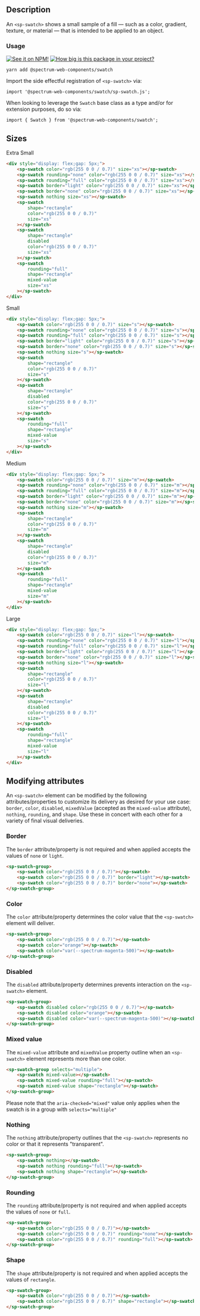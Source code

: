 ## Description

An `<sp-swatch>` shows a small sample of a fill — such as a color, gradient, texture, or material — that is intended to be applied to an object.

### Usage

[![See it on NPM!](https://img.shields.io/npm/v/@spectrum-web-components/swatch?style=for-the-badge)](https://www.npmjs.com/package/@spectrum-web-components/swatch)
[![How big is this package in your project?](https://img.shields.io/bundlephobia/minzip/@spectrum-web-components/swatch?style=for-the-badge)](https://bundlephobia.com/result?p=@spectrum-web-components/swatch)

```
yarn add @spectrum-web-components/swatch
```

Import the side effectful registration of `<sp-swatch>` via:

```
import '@spectrum-web-components/swatch/sp-swatch.js';
```

When looking to leverage the `Swatch` base class as a type and/or for extension purposes, do so via:

```
import { Swatch } from '@spectrum-web-components/swatch';
```

## Sizes

<sp-tabs selected="m" auto label="Size Attribute Options">
<sp-tab value="xs">Extra Small</sp-tab>
<sp-tab-panel value="xs">

```html
<div style="display: flex;gap: 5px;">
    <sp-swatch color="rgb(255 0 0 / 0.7)" size="xs"></sp-swatch>
    <sp-swatch rounding="none" color="rgb(255 0 0 / 0.7)" size="xs"></sp-swatch>
    <sp-swatch rounding="full" color="rgb(255 0 0 / 0.7)" size="xs"></sp-swatch>
    <sp-swatch border="light" color="rgb(255 0 0 / 0.7)" size="xs"></sp-swatch>
    <sp-swatch border="none" color="rgb(255 0 0 / 0.7)" size="xs"></sp-swatch>
    <sp-swatch nothing size="xs"></sp-swatch>
    <sp-swatch
        shape="rectangle"
        color="rgb(255 0 0 / 0.7)"
        size="xs"
    ></sp-swatch>
    <sp-swatch
        shape="rectangle"
        disabled
        color="rgb(255 0 0 / 0.7)"
        size="xs"
    ></sp-swatch>
    <sp-swatch
        rounding="full"
        shape="rectangle"
        mixed-value
        size="xs"
    ></sp-swatch>
</div>
```

</sp-tab-panel>
<sp-tab value="s">Small</sp-tab>
<sp-tab-panel value="s">

```html
<div style="display: flex;gap: 5px;">
    <sp-swatch color="rgb(255 0 0 / 0.7)" size="s"></sp-swatch>
    <sp-swatch rounding="none" color="rgb(255 0 0 / 0.7)" size="s"></sp-swatch>
    <sp-swatch rounding="full" color="rgb(255 0 0 / 0.7)" size="s"></sp-swatch>
    <sp-swatch border="light" color="rgb(255 0 0 / 0.7)" size="s"></sp-swatch>
    <sp-swatch border="none" color="rgb(255 0 0 / 0.7)" size="s"></sp-swatch>
    <sp-swatch nothing size="s"></sp-swatch>
    <sp-swatch
        shape="rectangle"
        color="rgb(255 0 0 / 0.7)"
        size="s"
    ></sp-swatch>
    <sp-swatch
        shape="rectangle"
        disabled
        color="rgb(255 0 0 / 0.7)"
        size="s"
    ></sp-swatch>
    <sp-swatch
        rounding="full"
        shape="rectangle"
        mixed-value
        size="s"
    ></sp-swatch>
</div>
```

</sp-tab-panel>
<sp-tab value="m">Medium</sp-tab>
<sp-tab-panel value="m">

```html
<div style="display: flex;gap: 5px;">
    <sp-swatch color="rgb(255 0 0 / 0.7)" size="m"></sp-swatch>
    <sp-swatch rounding="none" color="rgb(255 0 0 / 0.7)" size="m"></sp-swatch>
    <sp-swatch rounding="full" color="rgb(255 0 0 / 0.7)" size="m"></sp-swatch>
    <sp-swatch border="light" color="rgb(255 0 0 / 0.7)" size="m"></sp-swatch>
    <sp-swatch border="none" color="rgb(255 0 0 / 0.7)" size="m"></sp-swatch>
    <sp-swatch nothing size="m"></sp-swatch>
    <sp-swatch
        shape="rectangle"
        color="rgb(255 0 0 / 0.7)"
        size="m"
    ></sp-swatch>
    <sp-swatch
        shape="rectangle"
        disabled
        color="rgb(255 0 0 / 0.7)"
        size="m"
    ></sp-swatch>
    <sp-swatch
        rounding="full"
        shape="rectangle"
        mixed-value
        size="m"
    ></sp-swatch>
</div>
```

</sp-tab-panel>
<sp-tab value="l">Large</sp-tab>
<sp-tab-panel value="l">

```html
<div style="display: flex;gap: 5px;">
    <sp-swatch color="rgb(255 0 0 / 0.7)" size="l"></sp-swatch>
    <sp-swatch rounding="none" color="rgb(255 0 0 / 0.7)" size="l"></sp-swatch>
    <sp-swatch rounding="full" color="rgb(255 0 0 / 0.7)" size="l"></sp-swatch>
    <sp-swatch border="light" color="rgb(255 0 0 / 0.7)" size="l"></sp-swatch>
    <sp-swatch border="none" color="rgb(255 0 0 / 0.7)" size="l"></sp-swatch>
    <sp-swatch nothing size="l"></sp-swatch>
    <sp-swatch
        shape="rectangle"
        color="rgb(255 0 0 / 0.7)"
        size="l"
    ></sp-swatch>
    <sp-swatch
        shape="rectangle"
        disabled
        color="rgb(255 0 0 / 0.7)"
        size="l"
    ></sp-swatch>
    <sp-swatch
        rounding="full"
        shape="rectangle"
        mixed-value
        size="l"
    ></sp-swatch>
</div>
```

</sp-tab-panel>
</sp-tabs>

## Modifying attributes

An `<sp-swatch>` element can be modified by the following attributes/properties to customize its delivery as desired for your use case: `border`, `color`, `disabled`, `mixedValue` (accepted as the `mixed-value` attribute), `nothing`, `rounding`, and `shape`. Use these in concert with each other for a variety of final visual deliveries.

### Border

The `border` attribute/property is not required and when applied accepts the values of `none` or `light`.

```html
<sp-swatch-group>
    <sp-swatch color="rgb(255 0 0 / 0.7)"></sp-swatch>
    <sp-swatch color="rgb(255 0 0 / 0.7)" border="light"></sp-swatch>
    <sp-swatch color="rgb(255 0 0 / 0.7)" border="none"></sp-swatch>
</sp-swatch-group>
```

### Color

The `color` attribute/property determines the color value that the `<sp-swatch>` element will deliver.

```html
<sp-swatch-group>
    <sp-swatch color="rgb(255 0 0 / 0.7)"></sp-swatch>
    <sp-swatch color="orange"></sp-swatch>
    <sp-swatch color="var(--spectrum-magenta-500)"></sp-swatch>
</sp-swatch-group>
```

### Disabled

The `disabled` attribute/property determines prevents interaction on the `<sp-swatch>` element.

```html
<sp-swatch-group>
    <sp-swatch disabled color="rgb(255 0 0 / 0.7)"></sp-swatch>
    <sp-swatch disabled color="orange"></sp-swatch>
    <sp-swatch disabled color="var(--spectrum-magenta-500)"></sp-swatch>
</sp-swatch-group>
```

### Mixed value

The `mixed-value` attribute and `mixedValue` property outline when an `<sp-swatch>` element represents more than one color.

```html
<sp-swatch-group selects="multiple">
    <sp-swatch mixed-value></sp-swatch>
    <sp-swatch mixed-value rounding="full"></sp-swatch>
    <sp-swatch mixed-value shape="rectangle"></sp-swatch>
</sp-swatch-group>
```

Please note that the `aria-checked="mixed"` value only applies when the swatch is in a group with `selects="multiple"`

### Nothing

The `nothing` attribute/property outlines that the `<sp-swatch>` represents no color or that it represents "transparent".

```html
<sp-swatch-group>
    <sp-swatch nothing></sp-swatch>
    <sp-swatch nothing rounding="full"></sp-swatch>
    <sp-swatch nothing shape="rectangle"></sp-swatch>
</sp-swatch-group>
```

### Rounding

The `rounding` attribute/property is not required and when applied accepts the values of `none` or `full`.

```html
<sp-swatch-group>
    <sp-swatch color="rgb(255 0 0 / 0.7)"></sp-swatch>
    <sp-swatch color="rgb(255 0 0 / 0.7)" rounding="none"></sp-swatch>
    <sp-swatch color="rgb(255 0 0 / 0.7)" rounding="full"></sp-swatch>
</sp-swatch-group>
```

### Shape

The `shape` attribute/property is not required and when applied accepts the values of `rectangle`.

```html
<sp-swatch-group>
    <sp-swatch color="rgb(255 0 0 / 0.7)"></sp-swatch>
    <sp-swatch color="rgb(255 0 0 / 0.7)" shape="rectangle"></sp-swatch>
</sp-swatch-group>
```
